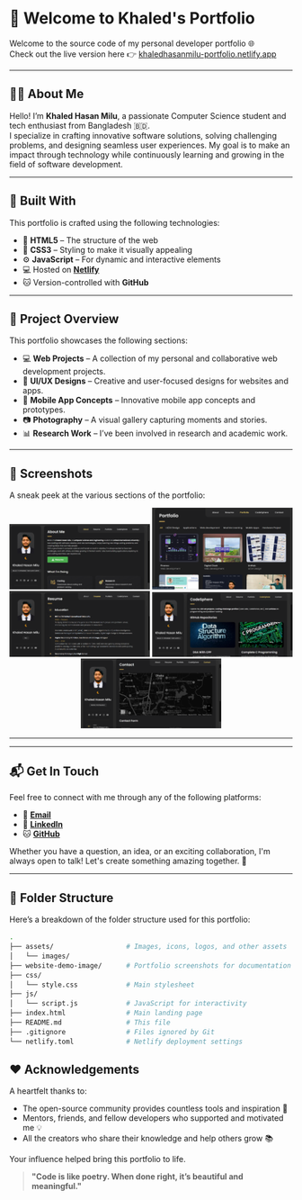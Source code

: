 # 🚀 **Welcome to Khaled's Portfolio**

Welcome to the source code of my personal developer portfolio 🌐  
Check out the live version here 👉 [khaledhasanmilu-portfolio.netlify.app](https://khaledhasanmilu.netlify.app/)

---

## 👨‍💻 **About Me**

Hello! I’m **Khaled Hasan Milu**, a passionate Computer Science student and tech enthusiast from Bangladesh 🇧🇩.  
I specialize in crafting innovative software solutions, solving challenging problems, and designing seamless user experiences. My goal is to make an impact through technology while continuously learning and growing in the field of software development.

---

## 🧰 **Built With**

This portfolio is crafted using the following technologies:

- 🧱 **HTML5** – The structure of the web
- 🎨 **CSS3** – Styling to make it visually appealing
- ⚙️ **JavaScript** – For dynamic and interactive elements
- 💻 Hosted on [**Netlify**](https://www.netlify.com/)
- 🐱 Version-controlled with **GitHub**

---

## 📁 **Project Overview**

This portfolio showcases the following sections:

- 💻 **Web Projects** – A collection of my personal and collaborative web development projects.
- 🎨 **UI/UX Designs** – Creative and user-focused designs for websites and apps.
- 📱 **Mobile App Concepts** – Innovative mobile app concepts and prototypes.
- 📷 **Photography** – A visual gallery capturing moments and stories.
- 📊 **Research Work** – I’ve been involved in research and academic work.

---

## 📸 **Screenshots**

A sneak peek at the various sections of the portfolio:

<div align="center">
  <img src="./website-demo-image/hero.png" alt="Hero Section" width="250" />
  <img src="./website-demo-image/portfolio.png" alt="Portfolio Section" width="250" />
  <img src="./website-demo-image/resume.png" alt="Resume Section" width="250" />
  <img src="./website-demo-image/codesphere.png" alt="Codesphere Section" width="250" />
  <img src="./website-demo-image/contact.png" alt="Contact Section" width="250" />
</div>

---

---

## 📬 **Get In Touch**

Feel free to connect with me through any of the following platforms:

- 📧 [**Email**](mailto:kh.milu338@gmail.com)
- 🔗 [**LinkedIn**](https://www.linkedin.com/in/khaledhasanmilu)
- 🐱 [**GitHub**](https://github.com/khaledhasanmilu)

Whether you have a question, an idea, or an exciting collaboration, I'm always open to talk! Let's create something amazing together. 🚀

---

## 📁 **Folder Structure**

Here’s a breakdown of the folder structure used for this portfolio:

```bash
.
├── assets/                  # Images, icons, logos, and other assets
│   └── images/
├── website-demo-image/      # Portfolio screenshots for documentation
├── css/
│   └── style.css            # Main stylesheet
├── js/
│   └── script.js            # JavaScript for interactivity
├── index.html               # Main landing page
├── README.md                # This file
├── .gitignore               # Files ignored by Git
└── netlify.toml             # Netlify deployment settings
```

## ❤️ **Acknowledgements**

A heartfelt thanks to:

- The open-source community provides countless tools and inspiration 🙌
- Mentors, friends, and fellow developers who supported and motivated me 💡
- All the creators who share their knowledge and help others grow 📚

Your influence helped bring this portfolio to life.

> **"Code is like poetry. When done right, it’s beautiful and meaningful."**


